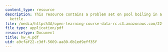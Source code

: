 ```yaml
---
content_type: resource
description: This resource contains a problem set on pool boiling in a stainless steel
  kettle.
file: /media/https%3A/open-learning-course-data-rc.s3.amazonaws.com/22-313j-thermal-hydraulics-in-power-technology-spring-2007/a9cfaf22c3df5609aa806b1ed9eff35f_hw_4.pdf
file_type: application/pdf
resourcetype: Document
title: hw_4.pdf
uid: a9cfaf22-c3df-5609-aa80-6b1ed9eff35f
---
```

